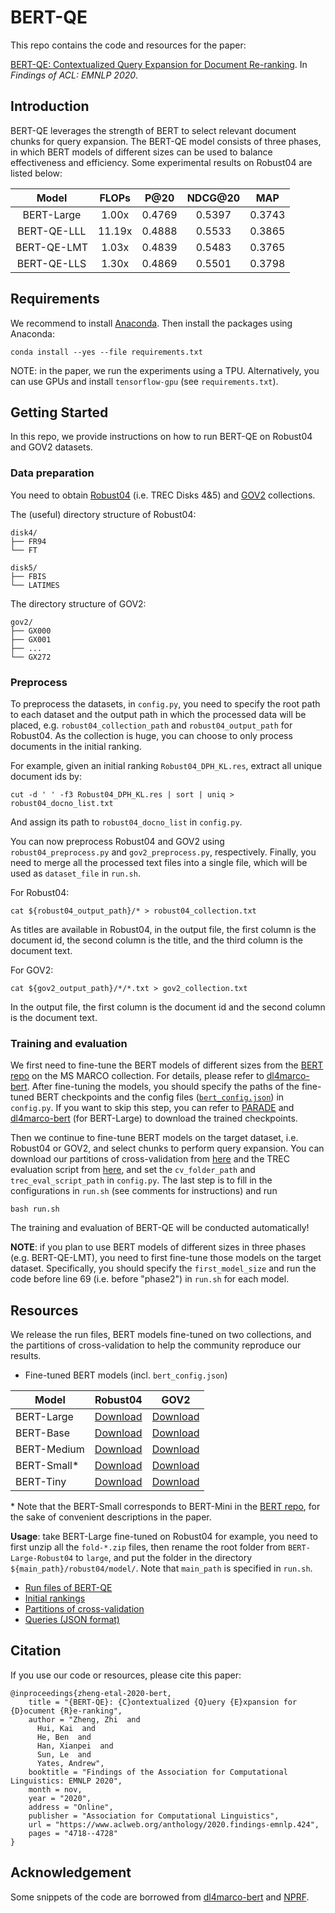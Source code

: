 # BERT-QE

This repo contains the code and resources for the paper:

 [BERT-QE: Contextualized Query Expansion for Document Re-ranking](https://www.aclweb.org/anthology/2020.findings-emnlp.424/).
 In *Findings of ACL: EMNLP 2020*.

## Introduction
BERT-QE leverages the strength of BERT to select relevant document chunks for query expansion. The BERT-QE model consists of three phases, in which BERT models of different sizes can be used to balance effectiveness and efficiency. Some experimental results on Robust04 are listed below:


  Model    | FLOPs |  P@20 | NDCG@20 | MAP | 
:----------: | :------: | :------: | :------: | :----: |
BERT-Large    | 1.00x | 0.4769 | 0.5397 | 0.3743 |
BERT-QE-LLL   | 11.19x| 0.4888 | 0.5533 | 0.3865 |
BERT-QE-LMT   | 1.03x | 0.4839 | 0.5483 | 0.3765 |
BERT-QE-LLS   | 1.30x | 0.4869 | 0.5501 | 0.3798 |


## Requirements

We recommend to install [Anaconda](https://www.anaconda.com/). Then install the packages using Anaconda:
```
conda install --yes --file requirements.txt
```

NOTE: in the paper, we run the experiments using a TPU. Alternatively, you can use GPUs and install `tensorflow-gpu` (see `requirements.txt`).

## Getting Started

In this repo, we provide instructions on how to run BERT-QE on Robust04 and GOV2 datasets.

### Data preparation

You need to obtain [Robust04](https://trec.nist.gov/data_disks.html) (i.e. TREC Disks 4&5) and [GOV2](http://ir.dcs.gla.ac.uk/test_collections/gov2-summary.htm) collections.

The (useful) directory structure of Robust04:
```
disk4/
├── FR94
└── FT

disk5/
├── FBIS
└── LATIMES
```

The directory structure of GOV2:
```
gov2/
├── GX000
├── GX001
├── ...
└── GX272
```

### Preprocess 

To preprocess the datasets, in `config.py`, you need to specify the root path to each dataset and
the output path in which the processed data will be placed, e.g. `robust04_collection_path` and `robust04_output_path` for Robust04. 
As the collection is huge, you can choose to only process documents in the initial ranking.

For example, given an initial ranking `Robust04_DPH_KL.res`, extract all unique document ids by:
```
cut -d ' ' -f3 Robust04_DPH_KL.res | sort | uniq > robust04_docno_list.txt
```
And assign its path to `robust04_docno_list` in `config.py`.

You can now preprocess Robust04 and GOV2 using `robust04_preprocess.py` and `gov2_preprocess.py`, respectively.
Finally, you need to merge all the processed text files into a single file,
which will be used as `dataset_file` in `run.sh`.

For Robust04:
```
cat ${robust04_output_path}/* > robust04_collection.txt
```

As titles are available in Robust04, in the output file, the first column is the document id, the second column is the title, and the third column is the document text.


For GOV2:
```
cat ${gov2_output_path}/*/*.txt > gov2_collection.txt
```

In the output file, the first column is the document id and the second column is the document text.


### Training and evaluation

We first need to fine-tune the BERT models of different sizes from the [BERT repo](https://github.com/google-research/bert) on the MS MARCO collection. 
For details, please refer to [dl4marco-bert](https://github.com/nyu-dl/dl4marco-bert). 
After fine-tuning the models, you should specify the paths of the fine-tuned BERT checkpoints and the config files ([`bert_config.json`](#resources)) in `config.py`. 
If you want to skip this step, you can refer to [PARADE](https://github.com/canjiali/PARADE) and [dl4marco-bert](https://github.com/nyu-dl/dl4marco-bert) (for BERT-Large) to download the trained checkpoints.

Then we continue to fine-tune BERT models on the target dataset, i.e. Robust04 or GOV2, and select chunks to perform query expansion.
You can download our partitions of cross-validation from [here](#cv) and the TREC evaluation script from [here](https://trec.nist.gov/trec_eval/), and set the `cv_folder_path` and `trec_eval_script_path` in `config.py`. 
The last step is to fill in the configurations in `run.sh` (see comments for instructions) and run
```
bash run.sh
```

The training and evaluation of BERT-QE will be conducted automatically!

**NOTE**: if you plan to use BERT models of different sizes in three phases (e.g. BERT-QE-LMT), you need to first fine-tune those models on the target dataset.
Specifically, you should specify the `first_model_size` and run the code before line 69 (i.e. before "phase2") in `run.sh` for each model.

## Resources

We release the run files, BERT models fine-tuned on two collections, and the partitions of cross-validation to help the community reproduce our results.

* Fine-tuned BERT models (incl. `bert_config.json`)

| Model        | Robust04  | GOV2 | 
|--------------|----------|--------------------|
| BERT-Large | [Download](https://drive.google.com/drive/folders/1rdquOffuns-oRFWlFV6W7C3wn2w1PZip?usp=sharing)|  [Download](https://drive.google.com/drive/folders/18HVhdxlrg5rIcLXgiGwMaHa06NUYFeFY?usp=sharing)   |  
| BERT-Base    | [Download](https://drive.google.com/drive/folders/1KKsllpvPxwbnJDVJl23MbQy4KFQGtGTj?usp=sharing) |  [Download](https://drive.google.com/drive/folders/1KqcjHbnDvdHQFw-wkl9tYfDEUtB7Isg8?usp=sharing)   | 
| BERT-Medium   | [Download](https://drive.google.com/drive/folders/1rakEIVBQv3mZ_v9D6mVUAovWL_q-uYzm?usp=sharing) |   [Download](https://drive.google.com/drive/folders/1ucLyg_5eEFS7NTbAu-YpbRJY_Ers0F5Z?usp=sharing)   | 
| BERT-Small*    | [Download](https://drive.google.com/drive/folders/1FlhTwEiMNS0YOxKzORG7EGAETX5GpvF2?usp=sharing) |  [Download](https://drive.google.com/drive/folders/1HcjVMsiQYQpR8iI4QRxL0wo0d6RAR5uz?usp=sharing)   | 
| BERT-Tiny    | [Download](https://drive.google.com/drive/folders/1L7u86kECHDhmsGvdt6bfimT82BQLgZ7v?usp=sharing)  |  [Download](https://drive.google.com/drive/folders/1C__wzyeL95SmXjG7gNgfDdv9_Ygfp0RP?usp=sharing)   | 

\* Note that the BERT-Small corresponds to BERT-Mini in the [BERT repo](https://github.com/google-research/bert), for the sake of convenient descriptions in the paper.

**Usage**: take BERT-Large fine-tuned on Robust04 for example, you need to first unzip all the `fold-*.zip` files, then rename the root folder from `BERT-Large-Robust04` to `large`, and put the folder in the directory `${main_path}/robust04/model/`. Note that `main_path` is specified in `run.sh`.

* [Run files of BERT-QE](https://drive.google.com/file/d/1ZaaDYXGHNoLa7YvHlIHPt22m0uZGxxVj/view?usp=sharing)
* [Initial rankings](https://drive.google.com/file/d/12p4FnLKW90qbdJLQaoZfjFTQXg_B-shq/view?usp=sharing)
* <a name="cv"></a>[Partitions of cross-validation](https://drive.google.com/file/d/1g2_S4xe34A8C1CWNZrEg6T8Q8mEgf1rl/view?usp=sharing)
* [Queries (JSON format)](https://drive.google.com/file/d/15jK4Rxqtl1Hrga8AQNAId-Ryl8cVyKgU/view?usp=sharing)
## Citation

If you use our code or resources, please cite this paper:
```
@inproceedings{zheng-etal-2020-bert,
    title = "{BERT-QE}: {C}ontextualized {Q}uery {E}xpansion for {D}ocument {R}e-ranking",
    author = "Zheng, Zhi  and
      Hui, Kai  and
      He, Ben  and
      Han, Xianpei  and
      Sun, Le  and
      Yates, Andrew",
    booktitle = "Findings of the Association for Computational Linguistics: EMNLP 2020",
    month = nov,
    year = "2020",
    address = "Online",
    publisher = "Association for Computational Linguistics",
    url = "https://www.aclweb.org/anthology/2020.findings-emnlp.424",
    pages = "4718--4728"
}
``` 
## Acknowledgement

Some snippets of the code are borrowed from [dl4marco-bert](https://github.com/nyu-dl/dl4marco-bert) and [NPRF](https://github.com/ucasir/NPRF).